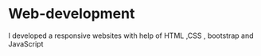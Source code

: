 # Web-development
I developed a responsive websites with  help of HTML ,CSS , bootstrap and JavaScript
